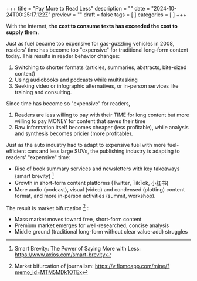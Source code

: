 +++
title = "Pay More to Read Less"
description = ""
date = "2024-10-24T00:25:17.122Z"
preview = ""
draft = false
tags = [ ]
categories = [ ]
+++

With the internet, **the cost to consume texts has exceeded the cost to supply them**.

Just as fuel became too expensive for gas-guzzling vehicles in 2008, readers' time has become too "expensive" for traditional long-form content today. This results in reader behavior changes:
1. Switching to shorter formats (articles, summaries, abstracts, bite-sized content)
2. Using audiobooks and podcasts while multitasking
3. Seeking video or infographic alternatives, or in-person services like training and consulting.

Since time has become so "expensive" for readers,
1. Readers are less willing to pay with their TIME for long content but more willing to pay MONEY for content that saves their time
2. Raw information itself becomes cheaper (less profitable), while analysis and synthesis becomes pricier (more profitable).

Just as the auto industry had to adapt to expensive fuel with more fuel-efficient cars and less large SUVs, the publishing industry is adapting to readers' "expensive" time:
- Rise of book summary services and newsletters with key takeaways (smart brevity)  [^1]
- Growth in short-form content platforms (Twitter, TikTok, 小红书)
- More audio (podcast), visual (video) and condensed (plotting) content format, and more in-person activities (summit, workshop). 

The result is market bifurcation  [^2]  :
- Mass market moves toward free, short-form content
- Premium market emerges for well-researched, concise analysis
- Middle ground (traditional long-form without clear value-add) struggles


[^1]: Smart Brevity: The Power of Saying More with Less: https://www.axios.com/smart-brevity 

[^2]: Market bifurcation of journalism: https://v.flomoapp.com/mine/?memo_id=MTM5MDk1OTEx 